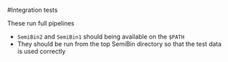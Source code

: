 #Integration tests

These run full pipelines

- `SemiBin2` and `SemiBin1` should being available on the `$PATH`
- They should be run from the top SemiBin directory so that the test data is used correctly
